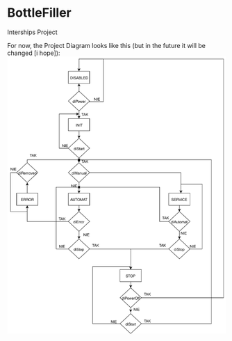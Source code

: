 # BottleFiller
 Interships Project

 <a>For now, the Project Diagram looks like this (but in the future it will be changed [i hope]):</a>
 <img src="./bottleFillerDiagram.svg">

